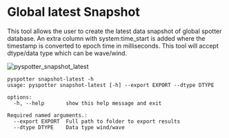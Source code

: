 # Global latest Snapshot

This tool allows the user to create the latest data snapshot of global spotter database. An extra column with system:time_start is added where the timestamp is converted to epoch time in milliseconds. This tool will accept dtype/data type which can be wave/wind.

![pyspotter_snapshot_latest](https://github.com/open-oceans/pyspotter/assets/6677629/8a447f60-9f73-42fb-8234-aa2e2902f37d)

```
pyspotter snapshot-latest -h
usage: pyspotter snapshot-latest [-h] --export EXPORT --dtype DTYPE

options:
  -h, --help       show this help message and exit

Required named arguments.:
  --export EXPORT  Full path to folder to export results
  --dtype DTYPE    Data type wind/wave
```
